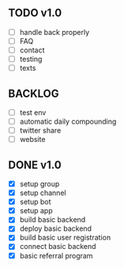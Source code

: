 ## TODO v1.0

- [ ] handle back properly
- [ ] FAQ
- [ ] contact
- [ ] testing
- [ ] texts

## BACKLOG

- [ ] test env
- [ ] automatic daily compounding
- [ ] twitter share
- [ ] website

## DONE v1.0

- [x] setup group
- [x] setup channel
- [x] setup bot
- [x] setup app
- [x] build basic backend
- [x] deploy basic backend
- [x] build basic user registration
- [x] connect basic backend
- [x] basic referral program